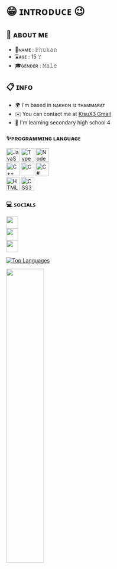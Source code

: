 😁 ɪɴᴛʀᴏᴅᴜᴄᴇ 😉
==============================================================================================================================

🔎 ᴀʙᴏᴜᴛ ᴍᴇ
--------------

* 🔖ɴᴀᴍᴇ : 𝙿𝚑𝚞𝚔𝚊𝚗
* ⌛ᴀɢᴇ : 15 𝚈
* 🎓ɢᴇɴᴅᴇʀ : 𝙼𝚊𝚕𝚎

📋 ɪɴꜰᴏ
--------------

* 🌍  I'm based in ɴᴀᴋʜᴏɴ ꜱɪ ᴛʜᴀᴍᴍᴀʀᴀᴛ
* ✉️  You can contact me at [KisuX3 Gmail](mailto:Pukan221bill@gmail.com)
* 🧠  I'm learning secondary high school 4

### ✨ᴘʀᴏɢʀᴀᴍᴍɪɴɢ ʟᴀɴɢᴜᴀɢᴇ

<p align="left">
<a href="https://developer.mozilla.org/en-US/docs/Web/JavaScript" target="_blank" rel="noreferrer"><img src="https://raw.githubusercontent.com/danielcranney/readme-generator/main/public/icons/skills/javascript-colored.svg" width="36" height="36" alt="JavaScript" /></a>
<a href="https://www.typescriptlang.org/" target="_blank" rel="noreferrer"><img src="https://raw.githubusercontent.com/danielcranney/readme-generator/main/public/icons/skills/typescript-colored.svg" width="36" height="36" alt="TypeScript" /></a>
<a href="https://nodejs.org/en/" target="_blank" rel="noreferrer"><img src="https://raw.githubusercontent.com/danielcranney/readme-generator/main/public/icons/skills/nodejs-colored.svg" width="36" height="36" alt="NodeJS" /></a>
<br>
<a href="https://docs.microsoft.com/en-us/cpp/?view=msvc-170" target="_blank" rel="noreferrer"><img src="https://raw.githubusercontent.com/danielcranney/readme-generator/main/public/icons/skills/cplusplus-colored.svg" width="36" height="36" alt="C++" /></a>
<a href="https://docs.microsoft.com/en-us/cpp/?view=msvc-170" target="_blank" rel="noreferrer"><img src="https://raw.githubusercontent.com/danielcranney/readme-generator/main/public/icons/skills/c-colored.svg" width="36" height="36" alt="C" /></a>
<a href="https://docs.microsoft.com/en-us/dotnet/csharp/" target="_blank" rel="noreferrer"><img src="https://raw.githubusercontent.com/danielcranney/readme-generator/main/public/icons/skills/csharp-colored.svg" width="36" height="36" alt="C#" /></a>
<br>
<a href="https://developer.mozilla.org/en-US/docs/Glossary/HTML5" target="_blank" rel="noreferrer"><img src="https://raw.githubusercontent.com/danielcranney/readme-generator/main/public/icons/skills/html5-colored.svg" width="36" height="36" alt="HTML5" /></a>
<a href="https://www.w3.org/TR/CSS/#css" target="_blank" rel="noreferrer"><img src="https://raw.githubusercontent.com/danielcranney/readme-generator/main/public/icons/skills/css3-colored.svg" width="36" height="36" alt="CSS3" /></a>
</p>

### 💻 ꜱᴏᴄɪᴀʟꜱ

<p align="left"> <a href="https://discord.com/users/Kisu X3#1654" target="_blank" rel="noreferrer"><img src="https://raw.githubusercontent.com/danielcranney/readme-generator/main/public/icons/socials/discord.svg" width="32" height="32" /></a>
<br>
<a href="https://www.facebook.com/profile.php?id=100081792189966" target="_blank" rel="noreferrer"><img src="https://raw.githubusercontent.com/danielcranney/readme-generator/main/public/icons/socials/facebook.svg" width="32" height="32" /></a>
<br>
<a href="https://www.github.com/PUKAN223" target="_blank" rel="noreferrer"><img src="https://raw.githubusercontent.com/danielcranney/readme-generator/main/public/icons/socials/github.svg" width="32" height="32" /></a>
</p>


<a href="https://github.com/PUKAN223" align="left"><img src="https://github-readme-stats.vercel.app/api/top-langs/?username=PUKAN223&langs_count=10&title_color=0891b2&text_color=ffffff&icon_color=0891b2&bg_color=1c1917&hide_border=true&locale=en&custom_title=Top%20%Languages" alt="Top Languages" /></a>

<div width="100%" align="center"><a href="https://github.com/PUKAN223/Linux-server" align="left"><img align="left" width="45%" src="https://github-readme-stats.vercel.app/api/pin/?username=PUKAN223&repo=Linux-server&title_color=0891b2&text_color=ffffff&icon_color=0891b2&bg_color=1c1917&hide_border=true&locale=en" /></a></div><br /><br /><br /><br /><br /><br /><br />
